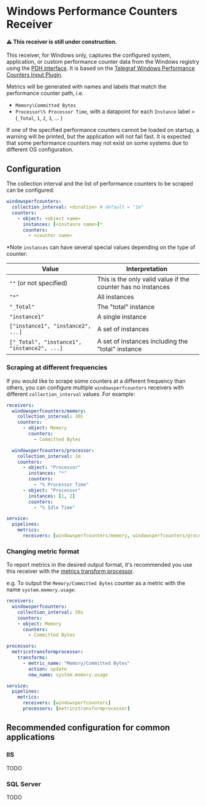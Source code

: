 # Windows Performance Counters Receiver

#### :warning: This receiver is still under construction.

This receiver, for Windows only, captures the configured system, application, or
custom performance counter data from the Windows registry using the [PDH
interface](https://docs.microsoft.com/en-us/windows/win32/perfctrs/using-the-pdh-functions-to-consume-counter-data).
It is based on the [Telegraf Windows Performance Counters Input
Plugin](https://github.com/influxdata/telegraf/tree/master/plugins/inputs/win_perf_counters).

Metrics will be generated with names and labels that match the performance
counter path, i.e.

- `Memory\Committed Bytes`
- `Processor\% Processor Time`, with a datapoint for each `Instance` label = (`_Total`, `1`, `2`, `3`, ... )

If one of the specified performance counters cannot be loaded on startup, a
warning will be printed, but the application will not fail fast. It is expected
that some performance counters may not exist on some systems due to different OS
configuration.

## Configuration

The collection interval and the list of performance counters to be scraped can
be configured:

```yaml
windowsperfcounters:
  collection_interval: <duration> # default = "1m"
  counters:
    - object: <object name>
      instances: [<instance name>]*
      counters:
        - <counter name>
```

*Note `instances` can have several special values depending on the type of
counter:

Value | Interpretation
-- | --
`""` (or not specified) | This is the only valid value if the counter has no instances
`"*"` | All instances
`"_Total"` | The "total" instance
`"instance1"` | A single instance
`["instance1", "instance2", ...]` | A set of instances
`["_Total", "instance1", "instance2", ...]` | A set of instances including the "total" instance

### Scraping at different frequencies

If you would like to scrape some counters at a different frequency than others,
you can configure multiple `windowsperfcounters` receivers with different
`collection_interval` values. For example:

```yaml
receivers:
  windowsperfcounters/memory:
    collection_interval: 30s
    counters:
      - object: Memory
        counters:
          - Committed Bytes

  windowsperfcounters/processor:
    collection_interval: 1m
    counters:
      - object: "Processor"
        instances: "*"
        counters:
          - "% Processor Time"
      - object: "Processor"
        instances: [1, 2]
        counters:
          - "% Idle Time"

service:
  pipelines:
    metrics:
      receivers: [windowsperfcounters/memory, windowsperfcounters/processor]
```

### Changing metric format

To report metrics in the desired output format, it's recommended you use this
receiver with the [metrics transform
processor](https://github.com/open-telemetry/opentelemetry-collector-contrib/tree/master/processor/metricstransformprocessor).

e.g. To output the `Memory/Committed Bytes` counter as a metric with the name
`system.memory.usage`:

```yaml
receivers:
  windowsperfcounters:
    collection_interval: 30s
    counters:
    - object: Memory
      counters:
        - Committed Bytes

processors:
  metricstransformprocessor:
    transforms:
      - metric_name: "Memory/Committed Bytes"
        action: update
        new_name: system.memory.usage

service:
  pipelines:
    metrics:
      receivers: [windowsperfcounters]
      processors: [metricstransformprocessor]
```

## Recommended configuration for common applications

### IIS

TODO

### SQL Server

TODO
